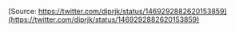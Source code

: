 [Source: https://twitter.com/diprjk/status/1469292882620153859](https://twitter.com/diprjk/status/1469292882620153859)